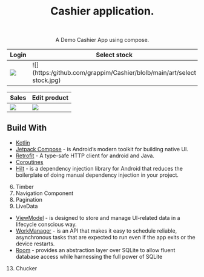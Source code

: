 <h1 align="center">Cashier application.</h1></br>  

<p align="center">A Demo Cashier App using compose.</p>  

Login | Select stock
--- | --- |
![](https:/github.com/grappim/Cashier/blolb/main/art/auth.jpg) | ![](https:/github.com/grappim/Cashier/blolb/main/art/select stock.jpg)

Sales | Edit product
--- | --- |
![](https:/github.com/grappim/Cashier/blolb/main/art/edit_product.jpg) | ![](https:/github.com/grappim/Cashier/blolb/main/art/sales.jpg)

## Build With
- [Kotlin](https://kotlinlang.org/)
- [Jetpack Compose](https://developer.android.com/jetpack/compose)  - is Android’s modern toolkit for building native UI.
- [Retrofit](https://square.github.io/retrofit/) - A type-safe HTTP client for android and Java.
- [Coroutines](https://kotlinlang.org/docs/coroutines-overview.html)
- [Hilt](https://dagger.dev/hilt/) - is a dependency injection library for Android that reduces the boilerplate of doing manual dependency injection in your project.
6. Timber
7. Navigation Component
8. Pagination
9. LiveData
- [ViewModel](https://developer.android.com/topic/libraries/architecture/viewmodel?gclid=Cj0KCQjwqKuKBhCxARIsACf4XuF8OuNAkgHbABABjvBrDdeFkUtP3222N8A6eGgxazM5HVEy2zKdxU0aAjwVEALw_wcB&gclsrc=aw.ds) -  is designed to store and manage UI-related data in a lifecycle conscious way.
- [WorkManager](https://developer.android.com/topic/libraries/architecture/workmanager) - is an API that makes it easy to schedule reliable, asynchronous tasks that are expected to run even if the app exits or the device restarts.
- [Room](https://developer.android.com/training/data-storage/room) - provides an abstraction layer over SQLite to allow fluent database access while harnessing the full power of SQLite
13. Chucker